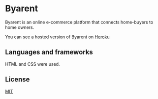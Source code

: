 # Byarent

Byarent is an online e-commerce platform that connects home-buyers to home owners.

You can see a hosted version of Byarent on [Heroku](https://byarental.herokuapp.com/)

## Languages and frameworks

HTML and CSS were used.

## License

[MIT](https://choosealicense.com/licenses/mit/)
